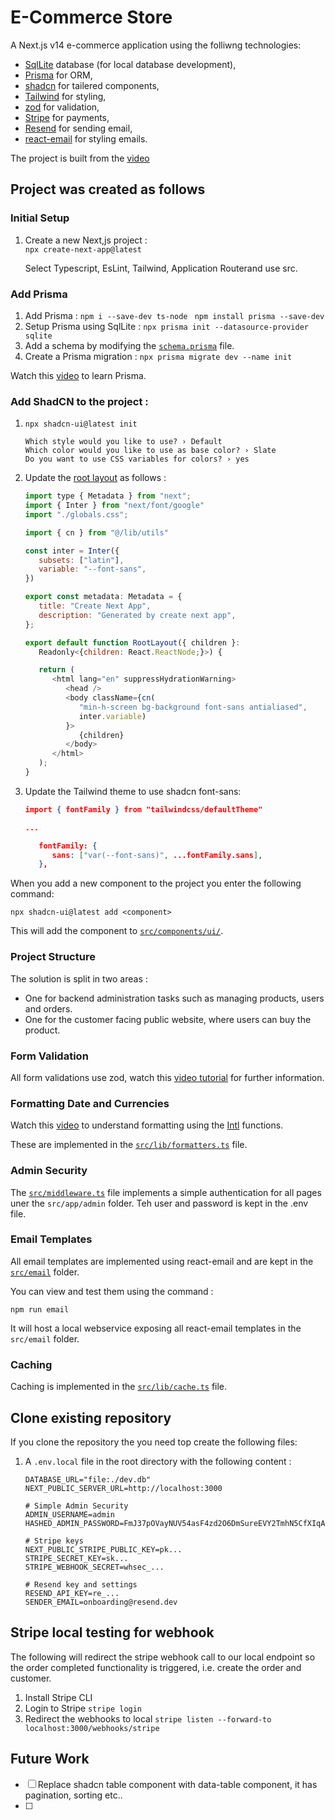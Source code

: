 #  E-Commerce Store

A Next.js v14 e-commerce application using the folliwng technologies:

- [SqlLite](https://sqldocs.org/sqlite/next-js-sqlite/) database (for local database development), 
- [Prisma](https://www.prisma.io/nextjs) for ORM,
- [shadcn](https://ui.shadcn.com/) for tailered components,
- [Tailwind](https://tailwindcss.com/docs/guides/nextjs) for styling, 
- [zod](https://zod.dev/) for validation,
- [Stripe](https://vercel.com/guides/getting-started-with-nextjs-typescript-stripe) for payments,
- [Resend](https://resend.com/docs/send-with-nextjs) for sending email,
- [react-email](https://react.email/) for styling emails.

The project is built from the [video](https://www.youtube.com/watch?v=iqrgggs0Qk0)

## Project was created as follows

### Initial Setup
1. Create a new Next,js project :   
   `npx create-next-app@latest`

   Select Typescript, EsLint, Tailwind, Application Routerand  use src.

### Add Prisma
1. Add Prisma :
   `npm i --save-dev ts-node `
   `npm install prisma --save-dev`
2. Setup Prisma using SqlLite :
   `npx prisma init --datasource-provider sqlite`
3. Add a schema by modifying the [`schema.prisma`](./prisma/schema.prisma) file. 
4. Create a Prisma migration :
   `npx prisma migrate dev --name init` 

Watch this [video](https://youtu.be/RebA5J-rlwg?si=j6viGp3LSb2tp1JJ) to learn Prisma.

###  Add ShadCN to the project :
1.  `npx shadcn-ui@latest init`
    ```
    Which style would you like to use? › Default
    Which color would you like to use as base color? › Slate
    Do you want to use CSS variables for colors? › yes
    ```
2.  Update the [root layout](./src/app/layout.tsx) as follows :
      ```js
      import type { Metadata } from "next";
      import { Inter } from "next/font/google"
      import "./globals.css";

      import { cn } from "@/lib/utils"

      const inter = Inter({
         subsets: ["latin"],
         variable: "--font-sans",
      })

      export const metadata: Metadata = {
         title: "Create Next App",
         description: "Generated by create next app",
      };

      export default function RootLayout({ children }: 
         Readonly<{children: React.ReactNode;}>) {

         return (
            <html lang="en" suppressHydrationWarning>
               <head />
               <body className={cn(
                  "min-h-screen bg-background font-sans antialiased",
                  inter.variable)
               }>
                  {children}
               </body>
            </html>
         );
      }
      ```
3. Update the Tailwind theme to use shadcn font-sans:
   ```json
   import { fontFamily } from "tailwindcss/defaultTheme"
   
   ...
   
      fontFamily: {
         sans: ["var(--font-sans)", ...fontFamily.sans],
      },
   ```

When you add a new component to the project you enter the following command:

`npx shadcn-ui@latest add <component>` 

This will add the component to [`src/components/ui/`](src/components/ui/).

### Project Structure

The solution is split in two areas : 
- One for backend administration tasks such as managing products, users and orders.
- One for the customer facing public website, where users can buy the product.

### Form Validation

All form validations use zod, watch this [video tutorial](https://youtu.be/L6BE-U3oy80?si=DsrEA2mJcBq7fDVI) for further information. 

### Formatting Date and Currencies

Watch this [video](https://youtu.be/4oGWpTAY_hc?si=AOCVRdaQYHqyXPOe) to understand formatting using the [Intl](https://developer.mozilla.org/en-US/docs/Web/JavaScript/Reference/Global_Objects/Intl) functions.

These are implemented in the [`src/lib/formatters.ts`](src/lib/formatters.ts) file.

### Admin Security

The [`src/middleware.ts`](src/middleware.ts) file implements a simple authentication for all pages uner the `src/app/admin` folder. Teh user and password is kept in the .env file.

### Email Templates

All email templates are implemented using react-email and are kept in the [`src/email`](src/email/) folder.

You can view and test them using the command :

`npm run email`

It will host a local webservice exposing all react-email templates in the `src/email` folder.

### Caching

Caching is implemented in the [`src/lib/cache.ts`](src/lib/cache.ts) file.

## Clone existing repository

If you clone the repository the you need top create the following files:

1. A `.env.local` file in the root directory with the following content :
      ```
      DATABASE_URL="file:./dev.db"
      NEXT_PUBLIC_SERVER_URL=http://localhost:3000
      
      # Simple Admin Security
      ADMIN_USERNAME=admin
      HASHED_ADMIN_PASSWORD=FmJ37pOVayNUV54asF4zd2O6DmSureEVY2TmhN5CfXIqAEToimcGcJ+lKmmbc5V3zxpYTr4zUJizYhkKNSj85g==

      # Stripe keys
      NEXT_PUBLIC_STRIPE_PUBLIC_KEY=pk...
      STRIPE_SECRET_KEY=sk...
      STRIPE_WEBHOOK_SECRET=whsec_...
      
      # Resend key and settings
      RESEND_API_KEY=re_...
      SENDER_EMAIL=onboarding@resend.dev
      ```
 

## Stripe local testing for webhook

The following will redirect the stripe webhook call to our local endpoint so the order completed functionality is triggered, i.e. create the order and customer. 

1. Install Stripe CLI
2. Login to Stripe `stripe login`
3. Redirect the webhooks to local `stripe listen --forward-to localhost:3000/webhooks/stripe`


## Future Work

- [ ] Replace shadcn table component with data-table component, it has pagination, sorting etc..
- [ ] 
